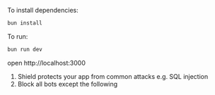 To install dependencies:
```sh
bun install
```

To run:
```sh
bun run dev
```

open http://localhost:3000


1. Shield protects your app from common attacks e.g. SQL injection
2. Block all bots except the following
